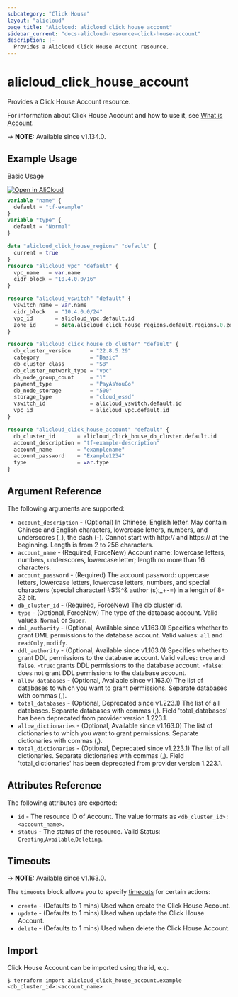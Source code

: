 ```yaml
---
subcategory: "Click House"
layout: "alicloud"
page_title: "Alicloud: alicloud_click_house_account"
sidebar_current: "docs-alicloud-resource-click-house-account"
description: |-
  Provides a Alicloud Click House Account resource.
---
```


# alicloud_click_house_account

Provides a Click House Account resource.

For information about Click House Account and how to use it, see [What is Account](https://www.alibabacloud.com/help/zh/clickhouse/latest/api-clickhouse-2019-11-11-createaccount).

-> **NOTE:** Available since v1.134.0.

## Example Usage

Basic Usage

<div style="display: block;margin-bottom: 40px;"><div class="oics-button" style="float: right;position: absolute;margin-bottom: 10px;">
  <a href="https://api.aliyun.com/api-tools/terraform?resource=alicloud_click_house_account&exampleId=73b02172-6852-d809-0ec7-79383980fc39077cd708&activeTab=example&spm=docs.r.click_house_account.0.73b0217268&intl_lang=EN_US" target="_blank">
    <img alt="Open in AliCloud" src="https://img.alicdn.com/imgextra/i1/O1CN01hjjqXv1uYUlY56FyX_!!6000000006049-55-tps-254-36.svg" style="max-height: 44px; max-width: 100%;">
  </a>
</div></div>

```terraform
variable "name" {
  default = "tf-example"
}
variable "type" {
  default = "Normal"
}

data "alicloud_click_house_regions" "default" {
  current = true
}
resource "alicloud_vpc" "default" {
  vpc_name   = var.name
  cidr_block = "10.4.0.0/16"
}

resource "alicloud_vswitch" "default" {
  vswitch_name = var.name
  cidr_block   = "10.4.0.0/24"
  vpc_id       = alicloud_vpc.default.id
  zone_id      = data.alicloud_click_house_regions.default.regions.0.zone_ids.1.zone_id
}

resource "alicloud_click_house_db_cluster" "default" {
  db_cluster_version      = "22.8.5.29"
  category                = "Basic"
  db_cluster_class        = "S8"
  db_cluster_network_type = "vpc"
  db_node_group_count     = "1"
  payment_type            = "PayAsYouGo"
  db_node_storage         = "500"
  storage_type            = "cloud_essd"
  vswitch_id              = alicloud_vswitch.default.id
  vpc_id                  = alicloud_vpc.default.id
}

resource "alicloud_click_house_account" "default" {
  db_cluster_id       = alicloud_click_house_db_cluster.default.id
  account_description = "tf-example-description"
  account_name        = "examplename"
  account_password    = "Example1234"
  type                = var.type
}
```

## Argument Reference

The following arguments are supported:

* `account_description` - (Optional) In Chinese, English letter. May contain Chinese and English characters, lowercase letters, numbers, and underscores (_), the dash (-). Cannot start with http:// and https:// at the beginning. Length is from 2 to 256 characters.
* `account_name` - (Required, ForceNew) Account name: lowercase letters, numbers, underscores, lowercase letter; length no more than 16 characters.
* `account_password` - (Required) The account password: uppercase letters, lowercase letters, lowercase letters, numbers, and special characters (special character! #$%^& author (s):_+-=) in a length of 8-32 bit.
* `db_cluster_id` - (Required, ForceNew) The db cluster id.
* `type` - (Optional, ForceNew) The type of the database account. Valid values: `Normal` or `Super`.
* `dml_authority` - (Optional, Available since v1.163.0) Specifies whether to grant DML permissions to the database account. Valid values: `all` and `readOnly,modify`.
* `ddl_authority` - (Optional, Available since v1.163.0) Specifies whether to grant DDL permissions to the database account. Valid values: `true` and `false`.
  -`true`: grants DDL permissions to the database account.
  -`false`: does not grant DDL permissions to the database account.
* `allow_databases` - (Optional, Available since v1.163.0) The list of databases to which you want to grant permissions. Separate databases with commas (,).
* `total_databases` - (Optional, Deprecated since v1.223.1) The list of all databases. Separate databases with commas (,). Field 'total_databases' has been deprecated from provider version 1.223.1.
* `allow_dictionaries` - (Optional, Available since v1.163.0) The list of dictionaries to which you want to grant permissions. Separate dictionaries with commas (,).
* `total_dictionaries` - (Optional, Deprecated since v1.223.1) The list of all dictionaries. Separate dictionaries with commas (,). Field 'total_dictionaries' has been deprecated from provider version 1.223.1.


## Attributes Reference

The following attributes are exported:

* `id` - The resource ID of Account. The value formats as `<db_cluster_id>:<account_name>`.
* `status` - The status of the resource. Valid Status: `Creating`,`Available`,`Deleting`.

## Timeouts

-> **NOTE:** Available since v1.163.0.

The `timeouts` block allows you to specify [timeouts](https://www.terraform.io/docs/configuration-0-11/resources.html#timeouts) for certain actions:

* `create` - (Defaults to 1 mins) Used when create the Click House Account.
* `update` - (Defaults to 1 mins) Used when update the Click House Account.
* `delete` - (Defaults to 1 mins) Used when delete the Click House Account.

## Import

Click House Account can be imported using the id, e.g.

```shell
$ terraform import alicloud_click_house_account.example <db_cluster_id>:<account_name>
```
